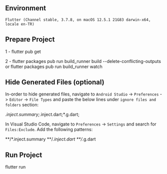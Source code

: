 ## Environment

```
Flutter (Channel stable, 3.7.8, on macOS 12.5.1 21G83 darwin-x64, locale en-TR)
```

## Prepare Project

1 - flutter pub get

2 - flutter packages pub run build_runner build --delete-conflicting-outputs
or
flutter packages pub run build_runner watch

## Hide Generated Files (optional)

In-order to hide generated files, navigate to `Android Studio` -> `Preferences` -> `Editor` -> `File Types` and paste the below lines under `ignore files and folders` section:

_.inject.summary;_.inject.dart;\*.g.dart;

In Visual Studio Code, navigate to `Preferences` -> `Settings` and search for `Files:Exclude`. Add the following patterns:

**/\*.inject.summary
**/_.inject.dart
\*\*/_.g.dart

## Run Project

flutter run
